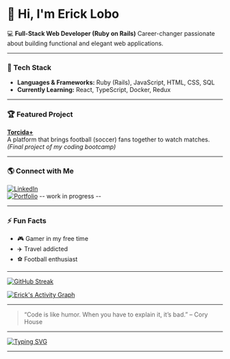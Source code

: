 # 👋 Hi, I'm Erick Lobo

💻 **Full-Stack Web Developer (Ruby on Rails)** 
Career-changer passionate about building functional and elegant web applications.

---

### 🚀 Tech Stack
- **Languages & Frameworks:** Ruby (Rails), JavaScript, HTML, CSS, SQL  
- **Currently Learning:** React, TypeScript, Docker, Redux

---

### 🏆 Featured Project
**[Torcida+](https://torcida-mais-12c8315fdc39.herokuapp.com/)**  
A platform that brings football (soccer) fans together to watch matches.  
*(Final project of my coding bootcamp)*

---

### 🌎 Connect with Me
[![LinkedIn](https://img.shields.io/badge/LinkedIn-Erick%20Lobo-blue?style=flat-square&logo=linkedin)](https://www.linkedin.com/in/ericklobo)  
[![Portfolio](https://img.shields.io/badge/Portfolio-Website-000?style=flat-square&logo=About.me)](YOUR_PORTFOLIO_URL) -- work in progress --

---

### ⚡ Fun Facts
- 🎮 Gamer in my free time  
- ✈️ Travel addicted 
- ⚽ Football enthusiast

---

[![GitHub Streak](https://streak-stats.demolab.com/?user=bratugues&theme=transparent)](https://git.io/streak-stats)


[![Erick's Activity Graph](https://github-readme-activity-graph.vercel.app/graph?username=bratugues&theme=github-compact)](https://github.com/ashutosh00710/github-readme-activity-graph)

---

> “Code is like humor. When you have to explain it, it’s bad.” – Cory House

---

[![Typing SVG](https://readme-typing-svg.herokuapp.com?size=24&duration=4000&color=36BCF7&center=true&vCenter=true&width=500&lines=Full-Stack+Web+Developer;Ruby+on+Rails+Enthusiast;Open+to+new+opportunities)](https://git.io/typing-svg)

---

